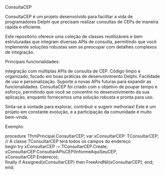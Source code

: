 ConsultaCEP

ConsultaCEP é um projeto desenvolvido para facilitar a vida de programadores Delphi que precisam realizar consultas de CEPs de maneira rápida e eficiente.

Este repositório oferece uma coleção de classes reutilizáveis e bem estruturadas que integram diversas APIs de consulta, permitindo que você implemente soluções robustas sem se preocupar com detalhes complexos de integração.

Principais funcionalidades:

Integração com múltiplas APIs de consulta de CEP.
Código limpo e organizado, focado em boas práticas de desenvolvimento Delphi.
Facilidade de uso e personalização.
Suporte a novas APIs futuras para expandir as funcionalidades.
ConsultaCEP foi criado com o objetivo de poupar tempo e esforço, permitindo que você se concentre no desenvolvimento da sua aplicação, enquanto fornecemos uma solução robusta e pronta para uso.

Sinta-se à vontade para explorar, contribuir e sugerir melhorias! Este é um projeto em constante evolução, e a participação da comunidade é muito bem-vinda.

Exemplo:

procedure TfrmPrincipal.ConsultarCEP;
var
   xConsultarCEP: TConsultarCEP; // A classe TConsultarCEP terá todos os campos do endereço   
begin
   try
      xConsultarCEP := TConsultarCEP.Create;
      xConsultarCEP.ConsultarAPIsCEP(InformeAquiSeuCEP, xConsultarCEP.Endereco);      
   finally
      if Assigned(xConsultarCEP) then FreeAndNil(xConsultarCEP);
   end;
end;


